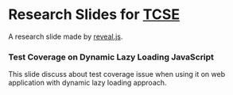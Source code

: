 # Research Slides for [TCSE](http://www.seat.org.tw/TCSE2014/)

A research slide made by [reveal.js](http://lab.hakim.se/reveal-js).

### Test Coverage on Dynamic Lazy Loading JavaScript

This slide discuss about test coverage issue when using it on web application with dynamic lazy loading approach.
